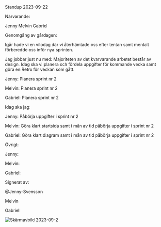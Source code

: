 Standup 2023-09-22

Närvarande:

Jenny Melvin Gabriel


Genomgång av gårdagen:

Igår hade vi en vilodag där vi återhämtade oss efter tentan samt mentalt förberedde oss inför nya sprinten. 



Jag jobbar just nu med:
Majoriteten av det kvarvarande arbetet består av design. Idag ska vi planera och fördela uppgifter för kommande vecka samt göra en Retro för veckan som gått.

Jenny: Planera sprint nr 2

Melvin: Planera sprint nr 2

Gabriel: Planera sprint nr 2




Idag ska jag:

Jenny: Påbörja uppgifter i sprint nr 2

Melvin: Göra klart startsida samt i mån av tid påbörja uppgifter i sprint nr 2

Gabriel: Göra klart diagram samt i mån av tid påbörja uppgifter i sprint nr 2




Övrigt:



Jenny:

Melvin:

Gabriel:




Signerat av:

@Jenny-Svensson

Melvin

Gabriel

![Skärmavbild 2023-09-2](https://github.com/Medieinstitutet/case-f-r-arbetsf-rmedlingen-och-jobtech-grupp-2-1/assets/61707427/4fb5a3d4-f0d7-4674-9846-0de9d9da372c)



